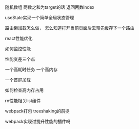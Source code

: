 随机数组 两数之和为target的话 返回两数index


useState实现一个简单全局状态管理

路由懒加载怎么做，
怎么知道打开当前页面后去预先缓存下一个路由

react性能优化

如何监控性能


性能变差三个点 

一个高耗时任务 一个高内存

一个首屏加载

如何检查高内存占用

rn性能相关list组件




webpack打包 treeshaking的前提

webpack实现过提升性能的插件吗